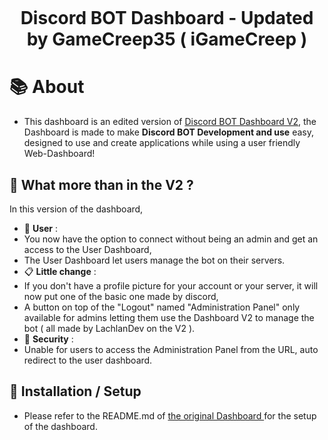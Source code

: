 <h1 align="center">
    <br>
    <p>Discord BOT Dashboard - Updated by GameCreep35 ( iGameCreep )</p>
</h1>

# 📚 About
* This dashboard is an edited version of <a href="https://github.com/LachlanDev/Discord-BOT-Dashboard-V2" target="_blank">Discord BOT Dashboard V2</a>, the Dashboard is made to make **Discord BOT Development and use** easy, designed to use and create applications while using a user friendly Web-Dashboard!

## 🧰 What more than in the V2 ?
In this version of the dashboard, 
* 🧑 **User** :
* You now have the option to connect without being an admin and get an access to the User Dashboard, 
* The User Dashboard let users manage the bot on their servers.
* 📋 **Little change** :
* If you don't have a profile picture for your account or your server, it will now put one of the basic one made by discord,
* A button on top of the "Logout" named "Administration Panel" only available for admins letting them use the Dashboard V2 to manage the bot ( all made by LachlanDev on the V2 ).
* 🔐 **Security** : 
* Unable for users to access the Administration Panel from the URL, auto redirect to the user dashboard. 


## 🚀 Installation / Setup
* Please refer to the README.md of <a href="https://github.com/LachlanDev/Discord-BOT-Dashboard-V2" target="_blank">the original Dashboard </a> for the setup of the dashboard. 
